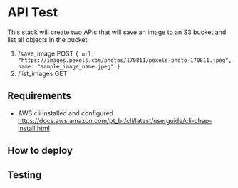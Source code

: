 # API Test

This stack will create two APIs that will save an image to an S3 bucket and list all objects in the bucket

1. /save_image
POST
`
{
    url: "https://images.pexels.com/photos/170811/pexels-photo-170811.jpeg",
    name: "sample_image_name.jpeg"
}
`
2. /list_images
GET


## Requirements

* AWS cli installed and configured https://docs.aws.amazon.com/pt_br/cli/latest/userguide/cli-chap-install.html

## How to deploy

## Testing




